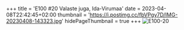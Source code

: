 +++
title = 'E100 #20 Valaste juga, Ida-Virumaa'
date = 2023-04-08T22:42:45+02:00
thumbnail = 'https://i.postimg.cc/fbVPgy7D/IMG-20230408-143323.jpg'
hidePageThumbnail = true
+++
![E100-20](https://i.postimg.cc/fbVPgy7D/IMG-20230408-143323.jpg)